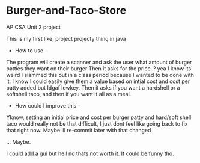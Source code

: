 # Burger-and-Taco-Store
AP CSA Unit 2 project

This is my first like, project projecty thing in java

- How to use -

The program will create a scanner and ask the user what amount of burger patties they want on their burger
Then it asks for the price..? yea I know its weird I slammed this out in a class period because I wanted
to be done with it. I know I could easily give them a value based on intial cost and cost per patty added
but Idgaf lowkey. 
Then it asks if you want a hardshell or a softshell taco, and then if you want it all as a meal.

- How could I improve this -

Yknow, setting an initial price and cost per burger patty and hard/soft shell taco would really not be that
difficult, I just dont feel like going back to fix that right now. Maybe ill re-commit later with that changed

... Maybe.

I could add a gui but hell no thats not worth it. It could be funny tho.
